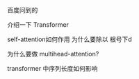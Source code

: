 百度问到的 



介绍一下 Transformer 

self-attention如何作用 为什么要除以 根号下d

为什么要做 multihead-attention?

transformer 中序列长度如何影响  